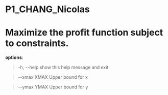 ﻿# P1_CHANG_Nicolas
 
# Maximize the profit function subject to constraints.

__options__:
> -h, --help   show this help message and exit

> --xmax XMAX  Upper bound for x

> --ymax YMAX  Upper bound for y
